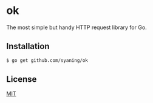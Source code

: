 # ok

The most simple but handy HTTP request library for Go.

## Installation

```sh
$ go get github.com/syaning/ok
```

## License

[MIT](./LICENSE)